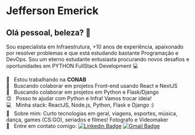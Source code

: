 <!--
**Jeparre/Jeparre** is a ✨ _special_ ✨ repository because its `README.md` (this file) appears on your GitHub profile.

Here are some ideas to get you started:

- 🔭 I’m currently working on ...
- 🌱 I’m currently learning ...
- 👯 I’m looking to collaborate on ...
- 🤔 I’m looking for help with ...
- 💬 Ask me about ...
- 📫 How to reach me: ...
- 😄 Pronouns: ...
- ⚡ Fun fact: ...

<img width="auto" src="https://github.com/tgmarinho/tgmarinho/blob/master/banner.png">
-->

# Jefferson Emerick

## Olá pessoal, beleza? 👋
Sou especialista em Infraestrutura, +10 anos de experiência, apaixonado por resolver problemas e que está estudando bastante Programação e DevOps.
Sou um eterno estudante entusiasta procurando novos desafios e oportunidades em PYTHON FullStack Development :computer:

 :rocket:  &nbsp; Estou trabalhando na **CONAB**
 <br/> :purple_heart: &nbsp; Buscando colaborar em projetos Front-end usando React e NextJS
 <br/> :purple_heart: &nbsp; Buscando colaborar em projetos em Python e Flask/Django
 <br/> :blush: &nbsp; Posso te ajudar com Python e Infra! Vamos trocar ideia!
 <br/> :computer: &nbsp; Minha stack: ReactJS, Node.js, Python, Flask e Django :)
 <br/> 💬  &nbsp; Sobre mim: Curto tecnologias em geral, viagens, esportes, música, dança, games (CS:GO), seriados e filmes! Fotografo e Videomaker
 <br/> :email: &nbsp; Entre em contato comigo: [![Linkedin Badge](https://img.shields.io/badge/-JeffersonEmerick-blue?style=flat-square&logo=Linkedin&logoColor=white&link=https://www.linkedin.com/in/jeffersonemerick-it/)](https://www.linkedin.com/in/jeffersonemerick-it/) 
[![Gmail Badge](https://img.shields.io/badge/-jeparre@gmail.com-c14438?style=flat-square&logo=Gmail&logoColor=white&link=mailto:tgmarinho@gmail.com)](mailto:jeparre@gmail.com)

```
